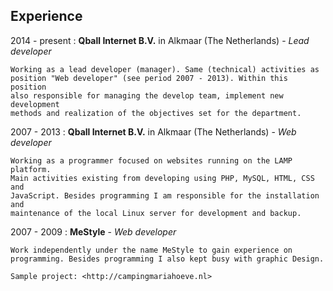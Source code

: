 ## Experience

2014 - present
:   **Qball Internet B.V.** in Alkmaar (The Netherlands)
    \-
    *Lead developer*

    Working as a lead developer (manager). Same (technical) activities as
    position "Web developer" (see period 2007 - 2013). Within this position
    also responsible for managing the develop team, implement new development
    methods and realization of the objectives set for the department.

2007 - 2013
:   **Qball Internet B.V.** in Alkmaar (The Netherlands)
    \-
    *Web developer*

    Working as a programmer focused on websites running on the LAMP platform.
    Main activities existing from developing using PHP, MySQL, HTML, CSS and
    JavaScript. Besides programming I am responsible for the installation and
    maintenance of the local Linux server for development and backup.

2007 - 2009
:   **MeStyle**
    \-
    *Web developer*

    Work independently under the name MeStyle to gain experience on
    programming. Besides programming I also kept busy with graphic Design.

    Sample project: <http://campingmariahoeve.nl>
